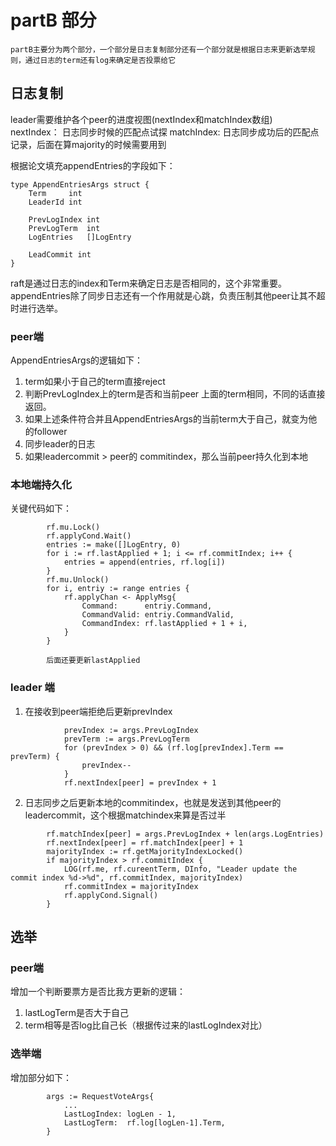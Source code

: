 # partB 部分
    partB主要分为两个部分，一个部分是日志复制部分还有一个部分就是根据日志来更新选举规则，通过日志的term还有log来确定是否投票给它
## 日志复制
leader需要维护各个peer的进度视图(nextIndex和matchIndex数组)  
nextIndex：
    日志同步时候的匹配点试探
matchIndex:
    日志同步成功后的匹配点记录，后面在算majority的时候需要用到

根据论文填充appendEntries的字段如下：
```
type AppendEntriesArgs struct {
	Term     int
	LeaderId int

	PrevLogIndex int
	PrevLogTerm  int
	LogEntries   []LogEntry

	LeadCommit int
}
```

raft是通过日志的index和Term来确定日志是否相同的，这个非常重要。  
appendEntries除了同步日志还有一个作用就是心跳，负责压制其他peer让其不超时进行选举。  

### peer端 
AppendEntriesArgs的逻辑如下：  
1. term如果小于自己的term直接reject
2. 判断PrevLogIndex上的term是否和当前peer 上面的term相同，不同的话直接返回。
3. 如果上述条件符合并且AppendEntriesArgs的当前term大于自己，就变为他的follower
4. 同步leader的日志
5. 如果leadercommit > peer的 commitindex，那么当前peer持久化到本地

### 本地端持久化

关键代码如下：
```
		rf.mu.Lock()
		rf.applyCond.Wait()
		entries := make([]LogEntry, 0)
		for i := rf.lastApplied + 1; i <= rf.commitIndex; i++ {
			entries = append(entries, rf.log[i])
		}
		rf.mu.Unlock()
		for i, entriy := range entries {
			rf.applyChan <- ApplyMsg{
				Command:      entriy.Command,
				CommandValid: entriy.CommandValid,
				CommandIndex: rf.lastApplied + 1 + i,
			}
		}

        后面还要更新lastApplied
```

### leader 端
1. 在接收到peer端拒绝后更新prevIndex
```
			prevIndex := args.PrevLogIndex
			prevTerm := args.PrevLogTerm
			for (prevIndex > 0) && (rf.log[prevIndex].Term == prevTerm) {
				prevIndex--
			}
			rf.nextIndex[peer] = prevIndex + 1
```
2. 日志同步之后更新本地的commitindex，也就是发送到其他peer的leadercommit，这个根据matchindex来算是否过半

```
		rf.matchIndex[peer] = args.PrevLogIndex + len(args.LogEntries)
		rf.nextIndex[peer] = rf.matchIndex[peer] + 1
		majorityIndex := rf.getMajorityIndexLocked()
		if majorityIndex > rf.commitIndex {
			LOG(rf.me, rf.cureentTerm, DInfo, "Leader update the commit index %d->%d", rf.commitIndex, majorityIndex)
			rf.commitIndex = majorityIndex
			rf.applyCond.Signal()
		}
```

## 选举

### peer端
增加一个判断要票方是否比我方更新的逻辑：
1. lastLogTerm是否大于自己
2. term相等是否log比自己长（根据传过来的lastLogIndex对比）

### 选举端 
增加部分如下：
```
		args := RequestVoteArgs{
            ...
			LastLogIndex: logLen - 1,
			LastLogTerm:  rf.log[logLen-1].Term,
		}
```